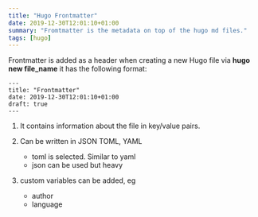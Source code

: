 ```yaml
---
title: "Hugo Frontmatter"
date: 2019-12-30T12:01:10+01:00
summary: "Fromtmatter is the metadata on top of the hugo md files."
tags: [hugo]
---
```


Frontmatter is added as a header when creating a new Hugo file via **hugo new file_name** it has the following format:

```
---
title: "Frontmatter"
date: 2019-12-30T12:01:10+01:00
draft: true
---
```

1. It contains information about the file in key/value pairs.

2. Can be written in JSON TOML, YAML

    * toml is selected. Similar to yaml
    * json can be used but heavy

3. custom variables can be added, eg

    * author
    * language
